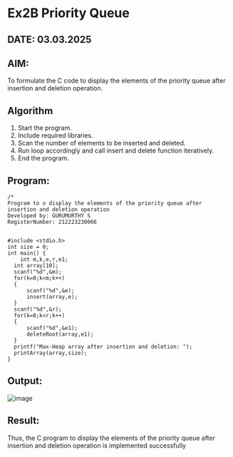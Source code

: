 # Ex2B Priority Queue
## DATE: 03.03.2025
## AIM:
To formulate the C code to display the elements of the priority queue after insertion and deletion operation.

## Algorithm
1. Start the program.
2. Include required libraries.
3. Scan the number of elements to be inserted and deleted.
4. Run loop accordingly and call insert and delete function iteratively.
5. End the program.

## Program:
```
/*
Program to o display the elements of the priority queue after insertion and deletion operation
Developed by: GURUMURTHY S
RegisterNumber: 212223230066


#include <stdio.h>
int size = 0;
int main() {
    int m,k,e,r,e1;
  int array[10];
  scanf("%d",&m);
  for(k=0;k<m;k++)
  {
      scanf("%d",&e);
      insert(array,e);
  }
  scanf("%d",&r);
  for(k=0;k<r;k++)
  {
      scanf("%d",&e1);
      deleteRoot(array,e1);
  }
  printf("Max-Heap array after insertion and deletion: ");
  printArray(array,size);
}
```

## Output:

![image](https://github.com/user-attachments/assets/e8142f44-e466-4f77-a893-2f1d3211aaaa)

## Result:
Thus, the C program to display the elements of the priority queue after insertion and deletion operation is implemented successfully
